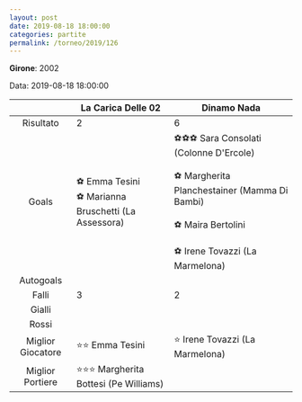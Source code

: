 ```yaml
---
layout: post
date: 2019-08-18 18:00:00
categories: partite
permalink: /torneo/2019/126
---
```

**Girone**: 2002

Data: 2019-08-18 18:00:00

| | La Carica Delle 02 | Dinamo Nada |
|:-----:|-----|-----|
Risultato|2|6
Goals|⚽ Emma Tesini<br/>⚽ Marianna Bruschetti (La Assessora)|⚽⚽⚽ Sara Consolati (Colonne D'Ercole)<br/><br/>⚽ Margherita Planchestainer (Mamma Di Bambi)<br/><br/>⚽ Maira Bertolini<br/><br/>⚽ Irene Tovazzi (La Marmelona)<br/>
Autogoals||
Falli|3|2
Gialli||
Rossi||
Miglior Giocatore|⭐⭐ Emma Tesini<br/>|⭐ Irene Tovazzi (La Marmelona)<br/>
Miglior Portiere|⭐⭐⭐ Margherita Bottesi (Pe Williams)<br/>|